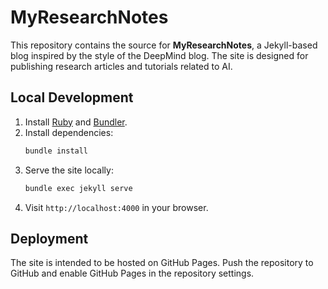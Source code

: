 # MyResearchNotes

This repository contains the source for **MyResearchNotes**, a Jekyll-based blog inspired by the style of the DeepMind blog. The site is designed for publishing research articles and tutorials related to AI.

## Local Development

1. Install [Ruby](https://www.ruby-lang.org/) and [Bundler](https://bundler.io/).
2. Install dependencies:
   ```bash
   bundle install
   ```
3. Serve the site locally:
   ```bash
   bundle exec jekyll serve
   ```
4. Visit `http://localhost:4000` in your browser.

## Deployment

The site is intended to be hosted on GitHub Pages. Push the repository to GitHub and enable GitHub Pages in the repository settings.

